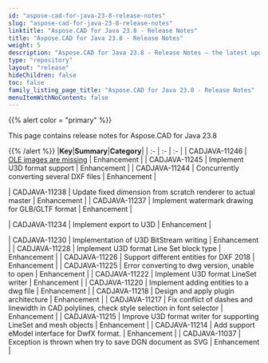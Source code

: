```yaml
---
id: "aspose-cad-for-java-23-8-release-notes"
slug: "aspose-cad-for-java-23-8-release-notes"
linktitle: "Aspose.CAD for Java 23.8 - Release Notes"
title: "Aspose.CAD for Java 23.8 - Release Notes"
weight: 5
description: "Aspose.CAD for Java 23.8 - Release Notes – the latest updates and fixes."
type: "repository"
layout: "release"
hideChildren: false
toc: false
family_listing_page_title: "Aspose.CAD for Java 23.8 - Release Notes"
menuItemWithNoContent: false
---
```


{{% alert color = "primary" %}}

This page contains release notes for Aspose.CAD for Java 23.8

{{% /alert %}}
|**Key**|**Summary**|**Category**|
| :- | :- | :- |
| CADJAVA-11246 | [OLE images are missing](https://forum.aspose.com/t/dwg-pdf/270294) | Enhancement |
| CADJAVA-11245 | Implement U3D format support | Enhancement |
| CADJAVA-11244 | Concurrently converting several DXF files | Enhancement |

| CADJAVA-11238 | Update fixed dimension from scratch renderer to actual master | Enhancement |
| CADJAVA-11237 | Implement watermark drawing for GLB/GLTF format | Enhancement |

| CADJAVA-11234 | Implement export to U3D | Enhancement |

| CADJAVA-11230 | Implementation of U3D BitStream writing | Enhancement |
| CADJAVA-11228 | Implement U3D format Line Set block type | Enhancement |
| CADJAVA-11226 | Support different entities for DXF 2018 | Enhancement |
| CADJAVA-11225 | Error converting to dwg version, unable to open | Enhancement |
| CADJAVA-11222 | Implement U3D format LineSet writer | Enhancement |
| CADJAVA-11220 | Implement adding entities to a dwg file | Enhancement |
| CADJAVA-11218 | Design and apply plugin architecture | Enhancement |
| CADJAVA-11217 | Fix conflict of dashes and linewidth in CAD polylines, check style selection in font selector | Enhancement |
| CADJAVA-11215 | Improve U3D format writer for supporting LineSet and mesh objects | Enhancement |
| CADJAVA-11214 | Add support eModel interface for DwfX format. | Enhancement |
| CADJAVA-11037 | Exception is thrown when try to save DGN document as SVG | Enhancement |
